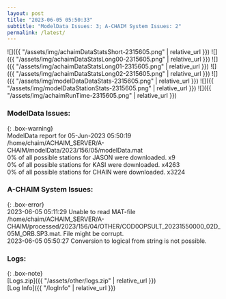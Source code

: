 ```yaml
---
layout: post
title: "2023-06-05 05:50:33"
subtitle: "ModelData Issues: 3; A-CHAIM System Issues: 2"
permalink: /latest/
---
```


![]({{ "/assets/img/achaimDataStatsShort-2315605.png" | relative_url }})
![]({{ "/assets/img/achaimDataStatsLong00-2315605.png" | relative_url }})
![]({{ "/assets/img/achaimDataStatsLong01-2315605.png" | relative_url }})
![]({{ "/assets/img/achaimDataStatsLong02-2315605.png" | relative_url }})
![]({{ "/assets/img/modelDataDataStats-2315605.png" | relative_url }})
![]({{ "/assets/img/modelDataStationStats-2315605.png" | relative_url }})
![]({{ "/assets/img/achaimRunTime-2315605.png" | relative_url }})


### ModelData Issues:  
  
{: .box-warning}  
 ModelData report for 05-Jun-2023 05:50:19   
 /home/chaim/ACHAIM_SERVER/A-CHAIM/modelData/2023/156/05/modelData.mat   
 0% of all possible stations for JASON were downloaded. x9   
 0% of all possible stations for KASI were downloaded. x4263   
 0% of all possible stations for CHAIN were downloaded. x3224   
  
### A-CHAIM System Issues:  
  
{: .box-error}  
2023-06-05 05:11:29 Unable to read MAT-file /home/chaim/ACHAIM_SERVER/A-CHAIM/processed/2023/156/04/OTHER/COD0OPSULT_20231550000_02D_05M_ORB.SP3.mat. File might be corrupt.  
2023-06-05 05:50:27 Conversion to logical from string is not possible.  

### Logs:  
  
{: .box-note}  
[Logs.zip]({{ "/assets/other/logs.zip" | relative_url }})  
[Log Info]({{ "/logInfo" | relative_url }})  
